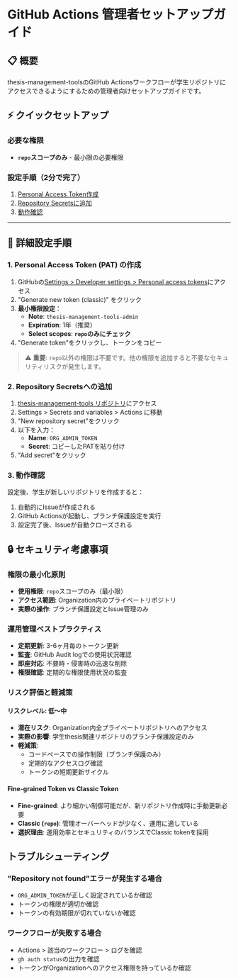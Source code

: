 # GitHub Actions 管理者セットアップガイド

## 📋 概要

thesis-management-toolsのGitHub Actionsワークフローが学生リポジトリにアクセスできるようにするための管理者向けセットアップガイドです。

## ⚡ クイックセットアップ

### 必要な権限
- **`repo`スコープのみ** - 最小限の必要権限

### 設定手順（2分で完了）
1. [Personal Access Token作成](#1-personal-access-token-pat-の作成)
2. [Repository Secretsに追加](#2-repository-secretsへの追加)
3. [動作確認](#3-動作確認)

---

## 🔧 詳細設定手順

### 1. Personal Access Token (PAT) の作成

1. GitHubの[Settings > Developer settings > Personal access tokens](https://github.com/settings/tokens)にアクセス
2. "Generate new token (classic)" をクリック
3. **最小権限設定**：
   - **Note**: `thesis-management-tools-admin`
   - **Expiration**: 1年（推奨）
   - **Select scopes**: **`repo`のみにチェック**
4. "Generate token"をクリックし、トークンをコピー

> ⚠️ **重要**: `repo`以外の権限は不要です。他の権限を追加すると不要なセキュリティリスクが発生します。

### 2. Repository Secretsへの追加

1. [thesis-management-tools リポジトリ](https://github.com/smkwlab/thesis-management-tools)にアクセス
2. Settings > Secrets and variables > Actions に移動
3. "New repository secret"をクリック
4. 以下を入力：
   - **Name**: `ORG_ADMIN_TOKEN`
   - **Secret**: コピーしたPATを貼り付け
5. "Add secret"をクリック

### 3. 動作確認

設定後、学生が新しいリポジトリを作成すると：
1. 自動的にIssueが作成される
2. GitHub Actionsが起動し、ブランチ保護設定を実行
3. 設定完了後、Issueが自動クローズされる

## 🔒 セキュリティ考慮事項

### 権限の最小化原則
- **使用権限**: `repo`スコープのみ（最小限）
- **アクセス範囲**: Organization内のプライベートリポジトリ
- **実際の操作**: ブランチ保護設定とIssue管理のみ

### 運用管理ベストプラクティス
- **定期更新**: 3-6ヶ月毎のトークン更新
- **監査**: GitHub Audit logでの使用状況確認
- **即座対応**: 不要時・侵害時の迅速な削除
- **権限確認**: 定期的な権限使用状況の監査

### リスク評価と軽減策

#### リスクレベル: 低〜中
- **潜在リスク**: Organization内全プライベートリポジトリへのアクセス
- **実際の影響**: 学生thesis関連リポジトリのブランチ保護設定のみ
- **軽減策**:
  - コードベースでの操作制限（ブランチ保護のみ）
  - 定期的なアクセスログ確認
  - トークンの短期更新サイクル

#### Fine-grained Token vs Classic Token
- **Fine-grained**: より細かい制御可能だが、新リポジトリ作成時に手動更新必要
- **Classic (`repo`)**: 管理オーバーヘッドが少なく、運用に適している
- **選択理由**: 運用効率とセキュリティのバランスでClassic tokenを採用

## トラブルシューティング

### "Repository not found"エラーが発生する場合
- `ORG_ADMIN_TOKEN`が正しく設定されているか確認
- トークンの権限が適切か確認
- トークンの有効期限が切れていないか確認

### ワークフローが失敗する場合
- Actions > 該当のワークフロー > ログを確認
- `gh auth status`の出力を確認
- トークンがOrganizationへのアクセス権限を持っているか確認